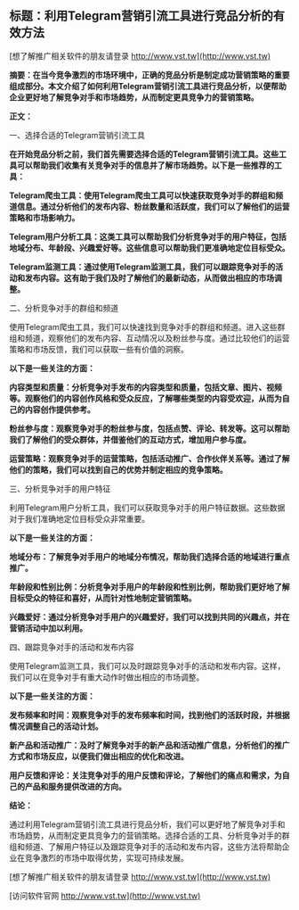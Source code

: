 ## **标题：利用Telegram营销引流工具进行竞品分析的有效方法**

[想了解推广相关软件的朋友请登录 http://www.vst.tw](http://www.vst.tw)

**摘要：在当今竞争激烈的市场环境中，正确的竞品分析是制定成功营销策略的重要组成部分。本文介绍了如何利用Telegram营销引流工具进行竞品分析，以便帮助企业更好地了解竞争对手和市场趋势，从而制定更具竞争力的营销策略。**

**正文：**

一、选择合适的Telegram营销引流工具

**在开始竞品分析之前，我们首先需要选择合适的Telegram营销引流工具。这些工具可以帮助我们收集有关竞争对手的信息并了解市场趋势。以下是一些推荐的工具：**

**Telegram爬虫工具：使用Telegram爬虫工具可以快速获取竞争对手的群组和频道信息。通过分析他们的发布内容、粉丝数量和活跃度，我们可以了解他们的运营策略和市场影响力。**

**Telegram用户分析工具：这类工具可以帮助我们分析竞争对手的用户特征，包括地域分布、年龄段、兴趣爱好等。这些信息可以帮助我们更准确地定位目标受众。**

**Telegram监测工具：通过使用Telegram监测工具，我们可以跟踪竞争对手的活动和发布内容。这有助于我们及时了解他们的最新动态，从而做出相应的市场调整。**

二、分析竞争对手的群组和频道

使用Telegram爬虫工具，我们可以快速找到竞争对手的群组和频道。进入这些群组和频道，观察他们的发布内容、互动情况以及粉丝参与度。通过比较他们的运营策略和市场反馈，我们可以获取一些有价值的洞察。

**以下是一些关注的方面：**

**内容类型和质量：分析竞争对手发布的内容类型和质量，包括文章、图片、视频等。观察他们的内容创作风格和受众反应，了解哪些类型的内容受欢迎，从而为自己的内容创作提供参考。**

**粉丝参与度：观察竞争对手的粉丝参与度，包括点赞、评论、转发等。这可以帮助我们了解他们的受众群体，并借鉴他们的互动方式，增加用户参与度。**

**运营策略：观察竞争对手的运营策略，包括活动推广、合作伙伴关系等。通过了解他们的策略，我们可以找到自己的优势并制定相应的竞争策略。**

三、分析竞争对手的用户特征

利用Telegram用户分析工具，我们可以获取竞争对手的用户特征数据。这些数据对于我们准确地定位目标受众非常重要。

**以下是一些关注的方面：**

**地域分布：了解竞争对手用户的地域分布情况，帮助我们选择合适的地域进行重点推广。**

**年龄段和性别比例：分析竞争对手用户的年龄段和性别比例，帮助我们更好地了解目标受众的特征和喜好，从而针对性地制定营销策略。**

**兴趣爱好：通过分析竞争对手用户的兴趣爱好，我们可以找到共同的兴趣点，并在营销活动中加以利用。**

四、跟踪竞争对手的活动和发布内容

使用Telegram监测工具，我们可以及时跟踪竞争对手的活动和发布内容。这样，我们可以在竞争对手有重大动作时做出相应的市场调整。

**以下是一些关注的方面：**

**发布频率和时间：观察竞争对手的发布频率和时间，找到他们的活跃时段，并根据情况调整自己的活动计划。**

**新产品和活动推广：及时了解竞争对手的新产品和活动推广信息，分析他们的推广方式和市场反应，以便我们做出相应的优化和改进。**

**用户反馈和评论：关注竞争对手的用户反馈和评论，了解他们的痛点和需求，为自己的产品和服务提供改进的方向。**

**结论：**

通过利用Telegram营销引流工具进行竞品分析，我们可以更好地了解竞争对手和市场趋势，从而制定更具竞争力的营销策略。选择合适的工具、分析竞争对手的群组和频道、了解用户特征以及跟踪竞争对手的活动和发布内容，这些方法将帮助企业在竞争激烈的市场中取得优势，实现可持续发展。

[想了解推广相关软件的朋友请登录 http://www.vst.tw](http://www.vst.tw)


[访问软件官网 http://www.vst.tw](http://www.vst.tw)
